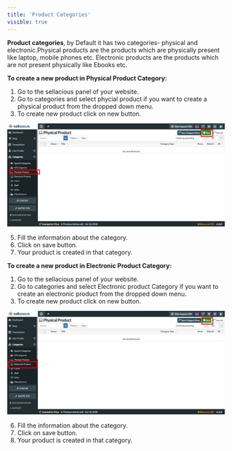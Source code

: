 ```yaml
---
title: 'Product Categories'
visible: true
---
```


**Product categories**, by Default it has two categories- physical and electronic.Physical products are the products which are physically present like laptop, mobile phones etc. Electronic products are the products which are not present physically like Ebooks etc. 

**To create a new product in Physical Product Category:**

1. Go to the sellacious panel of your website.
2. Go to categories and select phycial product if you want to create a physical product from the dropped down menu.
3. To create new product click on new button.

![](41.png)

5. Fill the information about the category.
6. Click on save button.
7. Your product is created in that category.

**To create a new product in Electronic Product Category:**

1. Go to the sellacious panel of your website.
2. Go to categories and select Electronic product Category if you want to create an electronic product from the 
   dropped down menu.
4. To create new product click on new button.

![](42.png)

6. Fill the information about the category.
7. Click on save button.
8. Your product is created in that category.

